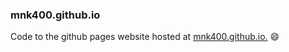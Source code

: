 ### mnk400.github.io

Code to the github pages website hosted at [mnk400.github.io.](https://mnk400.github.io) :smile:
